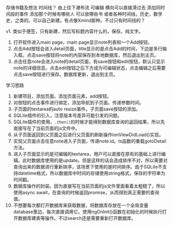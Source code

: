 存储书籍及想法 时间线？ 由上往下瀑布流  可编辑  横向可以直接滑过去  添加同时间段的事件  添加那个时候有哪些人  可以放哪些书  或者各种时间线，历史，数学史，之类的。可以自己新建。有点像Xmind那种。不过只有时间线的？

v1. 类似于便签，只有新建，然后写标题内容什么的，保存。纯文字。 
1. 打开软件进入main page，main page显示note列表和一个Add按钮。
2. 点击Add按钮会进入detail页面，title显示的是点击Add的时间，下边是多行输入框。点击save按钮将note的内容保存到本地数据库，然后退出到主页。
3. 点击任意note会进入note的detail页面，有save按钮和edit按钮，默认只显示note的详细信息。点击edit按钮之后下方成为可编辑状态，点击编辑之后需要点击save按钮进行保存。数据库更新，退出到主页。

学习思路
1. 新建项目，添加页面。添加页面元素，add按钮。
2. 对按钮的点击事件进行绑定，添加导航到子页面。传递参数时间。
3. 子页面的textarea的auto resize事件。子页面save按钮的添加。
4. SQLite插件的引入，注意版本号差异可能引发的问题。
5. SQLite插件的使用，`.then()`的时候才能得到数据库查询的返回结果，所以先直接写在了当前页面的js文件中。
6. 从子页面返回到父页面之后进行父页面的刷新操作ionViewDidLoad()实现。
7. 实现父页面点击任意note进入子页面，传递note.id。ts函数的重载gotoDetail方法。
8. 进入子页面显示的是可编辑的textarea，用户可以直接在原有的基础上进行编辑。此时数据库使用的是update。但是这样的话会造成排序不对，所以需要对查询出来的数据进行重新排序，该场景下使用的是时间排序。由于SQLite不支持datetime格式，所以数据库中时间的存储使用string格式，保存的字符串为时间戳。
9. 数据库操作的封装。因为直接写在当前页面的js文件里面看着太粗糙了，所以使用async await，在查询的时候返回promise，从而得到真正需要的查询值。
10. 不想要每次都打开数据库来获取数据，将数据库存放在一个全局变量database里边，每次直接调用它。使用ngOnInit()函数在初始化的时候执行打开数据库建表等操作。不过search还是需要重新打开数据库。
